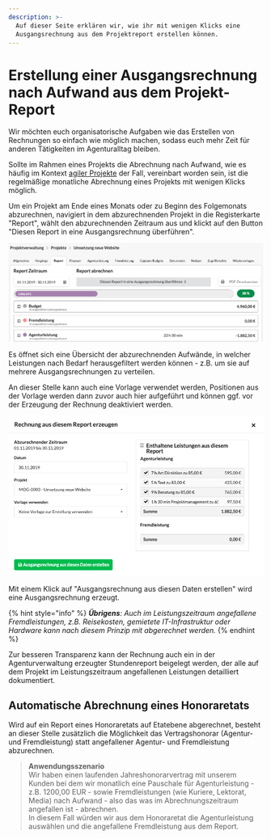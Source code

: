 ```yaml
---
description: >-
  Auf dieser Seite erklären wir, wie ihr mit wenigen Klicks eine
  Ausgangsrechnung aus dem Projektreport erstellen können.
---
```


# Erstellung einer Ausgangsrechnung nach Aufwand aus dem Projekt-Report

Wir möchten euch organisatorische Aufgaben wie das Erstellen von Rechnungen so einfach wie möglich machen, sodass euch mehr Zeit für anderen Tätigkeiten im Agenturalltag bleiben.

Sollte im Rahmen eines Projekts die Abrechnung nach Aufwand, wie es häufig im Kontext [agiler Projekte](https://www.dieagenturverwaltung.de/blog/agil-arbeiten-mit-agentursoftware/) der Fall, vereinbart worden sein, ist die regelmäßige monatliche Abrechnung eines Projekts mit wenigen Klicks möglich.

Um ein Projekt am Ende eines Monats oder zu Beginn des Folgemonats abzurechnen, navigiert in dem abzurechnenden Projekt in die Registerkarte "Report", wählt den abzurechnenden Zeitraum aus und klickt auf den Button "Diesen Report in eine Ausgangsrechnung überführen".  

![](../../.gitbook/assets/bildschirmfoto-2019-11-18-um-16.46.04.png)

Es öffnet sich eine Übersicht der abzurechnenden Aufwände, in welcher Leistungen nach Bedarf herausgefiltert werden können - z.B. um sie  auf mehrere Ausgangsrechnungen zu verteilen. 

An dieser Stelle kann auch eine Vorlage verwendet werden, Positionen aus der Vorlage werden dann zuvor auch hier aufgeführt und können ggf. vor der Erzeugung der Rechnung deaktiviert werden.

![](../../.gitbook/assets/bildschirmfoto-2019-11-18-um-16.45.44.png)

Mit einem Klick auf "Ausgangsrechnung aus diesen Daten erstellen" wird eine Ausgangsrechnung erzeugt. 

{% hint style="info" %}
_**Übrigens**: Auch im Leistungszeitraum angefallene Fremdleistungen, z.B. Reisekosten, gemietete IT-Infrastruktur oder Hardware kann nach diesem Prinzip mit abgerechnet werden._
{% endhint %}

Zur besseren Transparenz kann der Rechnung auch ein in der Agenturverwaltung erzeugter Stundenreport beigelegt werden, der alle auf dem Projekt im Leistungszeitraum angefallenen Leistungen detailliert dokumentiert.

## Automatische Abrechnung eines Honoraretats

Wird auf ein Report eines Honoraretats auf Etatebene abgerechnet, besteht an dieser Stelle zusätzlich die Möglichkeit das Vertragshonorar \(Agentur- und Fremdleistung\) statt angefallener Agentur- und Fremdleistung abzurechnen.

> **Anwendungsszenario**  
> Wir haben einen laufenden Jahreshonorarvertrag mit unserem Kunden bei dem wir monatlich eine Pauschale für Agenturleistung - z.B. 1200,00 EUR - sowie Fremdleistungen \(wie Kuriere, Lektorat, Media\) nach Aufwand - also das was im Abrechnungszeitraum angefallen ist - abrechnen.  
> In diesem Fall würden wir aus dem Honoraretat die Agenturleistung auswählen und die angefallene Fremdleistung aus dem Report.

